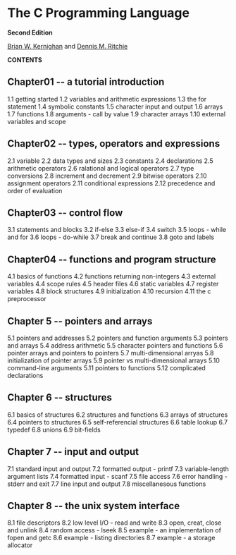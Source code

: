 The C Programming Language
==========================
**Second Edition**

[Brian W. Kernighan][1] and
[Dennis M. Ritchie][2]

**CONTENTS**

Chapter01 -- a tutorial introduction
---------------------------------
1.1 getting started
1.2 variables and arithmetic expressions
1.3 the for statement
1.4 symbolic constants
1.5 character input and output
1.6 arrays
1.7 functions
1.8 arguments - call by value
1.9 character arrays
1.10 external variables and scope

Chapter02 -- types, operators and expressions
------------------------------------------
2.1 variable
2.2 data types and sizes
2.3 constants
2.4 declarations
2.5 arithmetic operators
2.6 ralational and logical operators
2.7 type conversions
2.8 increment and decrement
2.9 bitwise operators
2.10 assignment operators
2.11 conditional expressions
2.12 precedence and order of evaluation

Chapter03 -- control flow
----------------------
3.1 statements and blocks
3.2 if-else
3.3 else-if
3.4 switch
3.5 loops - while and for
3.6 loops - do-while
3.7 break and continue
3.8 goto and labels

Chapter04 -- functions and program structure
-----------------------------------------
4.1 basics of functions
4.2 functions returning non-integers
4.3 external variables
4.4 scope rules
4.5 header files
4.6 static variables
4.7 register variables
4.8 block structures
4.9 initialization
4.10 recursion
4.11 the c preprocessor

Chapter 5 -- pointers and arrays
-----------------------------
5.1 pointers and addresses
5.2 pointers and function arguments
5.3 pointers and arrays
5.4 address arithmetic
5.5 character pointers and functions
5.6 pointer arrays and pointers to pointers
5.7 multi-dimensional arryas
5.8 initialization of pointer arrays
5.9 pointer vs multi-dimensional arrays
5.10 command-line arguments
5.11 pointers to functions
5.12 complicated declarations

Chapter 6 -- structures
--------------------
6.1 basics of structures
6.2 structures and functions
6.3 arrays of structures
6.4 pointers to structures
6.5 self-referencial structures
6.6 table lookup
6.7 typedef
6.8 unions
6.9 bit-fields

Chapter 7 -- input and output
--------------------------
7.1 standard input and output
7.2 formatted output - printf
7.3 variable-length argument lists
7.4 formatted input - scanf
7.5 file access
7.6 error handling - stderr and exit
7.7 line input and output
7.8 miscellanesous functions

Chapter 8 -- the unix system interface
-----------------------------------
8.1 file descriptors
8.2 low level I/O - read and write
8.3 open, creat, close and unlink
8.4 random access - lseek
8.5 example - an implementation of fopen and getc
8.6 example - listing directories
8.7 example - a storage allocator


[1]: https://en.wikipedia.org/wiki/Brian_Kernighan "K"
[2]: https://en.wikipedia.org/wiki/Dennis_Ritchie "R"


